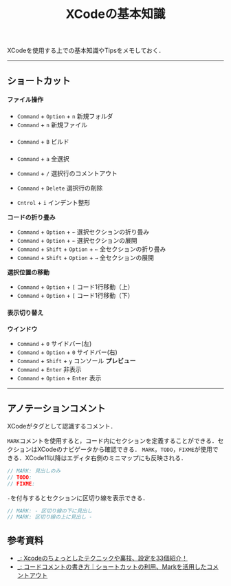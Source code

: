 ﻿---
title: XCodeの基本知識
category: XCode
tags:
  - XCode
id: 3b1f586d-f813-4f8e-aa89-242467580d95
---

XCodeを使用する上での基本知識やTipsをメモしておく．

****
## ショートカット

#### ファイル操作
- `Command` + `Option` + `n` 新規フォルダ
- `Command` + `n` 新規ファイル


####
- `Command` + `B` ビルド

#### 

- `Command` + `a` 全選択

- `Command` + `/` 選択行のコメントアウト
- `Command` + `Delete` 選択行の削除

- `Cntrol` + `i` インデント整形

**コードの折り畳み**
- `Command` + `Option` + `←` 選択セクションの折り畳み
- `Command` + `Option` + `←` 選択セクションの展開
- `Command` + `Shift` + `Option` + `←` 全セクションの折り畳み
- `Command` + `Shift` + `Option` + `→` 全セクションの展開

**選択位置の移動**
- `Command` + `Option` + `[` コード1行移動（上）
- `Command` + `Option` + `[` コード1行移動（下）


#### 表示切り替え
**ウインドウ**
- `Command` + `0` サイドバー(左)
- `Command` + `Option` + `0` サイドバー(右) 
- `Command` + `Shift` + `y` コンソール
**プレビュー**
- `Command` + `Enter` 非表示
- `Command` + `Option` + `Enter` 表示


****
## アノテーションコメント
XCodeがタグとして認識するコメント．

`MARK`コメントを使用すると，コード内にセクションを定義することができる．セクションはXCodeのナビゲータから確認できる．
`MARK`，`TODO`，`FIXME`が使用できる．XCode11以降はエディタ右側のミニマップにも反映される．

```swift
// MARK: 見出しのみ
// TODO: 
// FIXME:
```

`-`を付与するとセクションに区切り線を表示できる．
```swift
// MARK: - 区切り線の下に見出し
// MARK: 区切り線の上に見出し -
```

## 参考資料

- [_: Xcodeのちょっとしたテクニックや裏技、設定を33個紹介！](https://ios-docs.dev/xcode-technic/)
- [_: コードコメントの書き方｜ショートカットの利用、Markを活用したコメントアウト](https://blog.code-candy.com/xcode_comment_improvement/)

